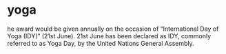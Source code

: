 # yoga
he award would be given annually on the occasion of “International Day of Yoga (IDY)” (21st June). 21st June has been declared as IDY, commonly referred to as Yoga Day, by the United Nations General Assembly.

